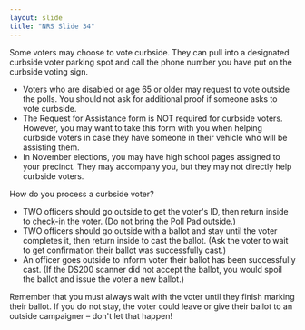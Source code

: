 ```yaml
---
layout: slide
title: "NRS Slide 34"
---
```


Some voters may choose to vote curbside. They can pull into a designated curbside voter parking spot and call the phone number you have put on the curbside voting sign.

- Voters who are disabled or age 65 or older may request to vote outside the polls. You should not ask for additional proof if someone asks to vote curbside.
- The Request for Assistance form is NOT required for curbside voters. However, you may want to take this form with you when helping curbside voters in case they have someone in their vehicle who will be assisting them.
- In November elections, you may have high school pages assigned to your precinct. They may accompany you, but they may not directly help curbside voters.

How do you process a curbside voter?

- TWO officers should go outside to get the voter's ID, then return inside to check-in the voter. (Do not bring the Poll Pad outside.)
- TWO officers should go outside with a ballot and stay until the voter completes it, then return inside to cast the ballot. (Ask the voter to wait to get confirmation their ballot was successfully cast.)
- An officer goes outside to inform voter their ballot has been successfully cast. (If the DS200 scanner did not accept the ballot, you would spoil the ballot and issue the voter a new ballot.)

Remember that you must always wait with the voter until they finish marking their ballot. If you do not stay, the voter could leave or give their ballot to an outside campaigner – don't let that happen!
